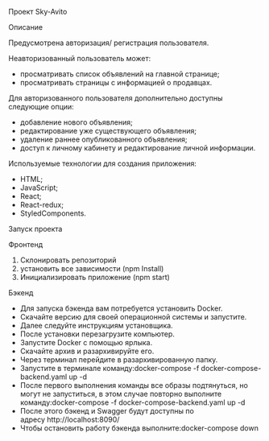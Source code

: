 Проект Sky-Avito

Описание

Предусмотрена авторизация/ регистрация пользователя.

Неавторизованный пользователь может:
- просматривать список объявлений на главной странице;
- просматривать страницы с информацией о продавцах.

Для авторизованного пользователя дополнительно доступны следующие опции:
- добавление нового объявления;
- редактирование уже существующего объявления;
- удаление раннее опубликованного объявления;
- доступ к личному кабинету и редактирование личной информации.

Используемые технологии для создания приложения:

- HTML;
- JavaScript;
- React;
- React-redux;
- StyledComponents.

Запуск проекта

Фронтенд

1. Склонировать репозиторий 
2. установить все зависимости (npm Install)
3. Инициализировать приложение (npm start)

Бэкенд

- Для запуска бэкенда вам потребуется установить Docker.
- Скачайте версию для своей операционной системы и запустите.
- Далее следуйте инструкциям установщика.
- После установки перезагрузите компьютер.
- Запустите Docker с помощью ярлыка.
- Скачайте архив и разархивируйте его.
- Через терминал перейдите в разархивированную папку.
- Запустите в терминале команду:docker-compose -f docker-compose-backend.yaml up -d
- После первого выполнения команды все образы подтянуться, но могут не запуститься, в этом случае повторно выполните команду:docker-compose -f docker-compose-backend.yaml up -d
- После этого бэкенд и Swagger будут доступны по адресу http://localhost:8090/
- Чтобы остановить работу бэкенда выполните:docker-compose down
